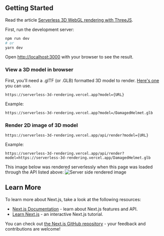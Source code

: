 ## Getting Started

Read the article [Serverless 3D WebGL rendering with ThreeJS](https://rainer.im/blog/serverless-3d-rendering).

First, run the development server:

```bash
npm run dev
# or
yarn dev
```

Open [http://localhost:3000](http://localhost:3000) with your browser to see the result.

### View a 3D model in browser

First, you'll need a .glTF (or .GLB) formatted 3D model to render. [Here's one](http://serverless-3d-rendering.vercel.app/DamagedHelmet.glb) you can use.

`https://serverless-3d-rendering.vercel.app?model={URL}`

Example:

`https://serverless-3d-rendering.vercel.app?model=/DamagedHelmet.glb`

### Render 2D image of 3D model

`https://serverless-3d-rendering.vercel.app/api/render?model={URL}`

Example:

`https://serverless-3d-rendering.vercel.app/api/render?model=https://serverless-3d-rendering.vercel.app/DamagedHelmet.glb`

This image below was rendered serverlessly when this page was loaded through the API listed above:
![Server side rendered image](https://serverless-3d-rendering.vercel.app/api/render?model=https://serverless-3d-rendering.vercel.app/DamagedHelmet.glb)

## Learn More

To learn more about Next.js, take a look at the following resources:

- [Next.js Documentation](https://nextjs.org/docs) - learn about Next.js features and API.
- [Learn Next.js](https://nextjs.org/learn) - an interactive Next.js tutorial.

You can check out [the Next.js GitHub repository](https://github.com/vercel/next.js/) - your feedback and contributions are welcome!
